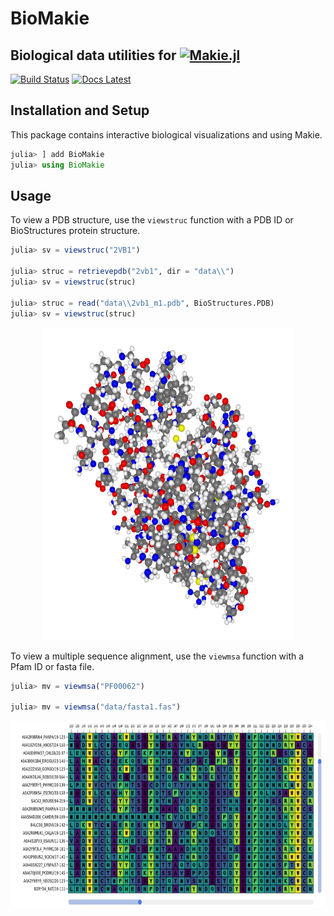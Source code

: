 # BioMakie

## Biological data utilities for <a href = "https://www.github.com/JuliaPlots/Makie.jl"><img src="https://raw.githubusercontent.com/JuliaPlots/Makie.jl/master/assets/logo.png" alt="Makie.jl" height="30" align = "top"></a>

[![Build Status](https://travis-ci.com/kool7d/BioMakie.jl.svg?branch=master)](https://travis-ci.com/kool7d/BioMakie.jl)
[![Docs Latest](https://img.shields.io/badge/docs-dev-blue.svg)](https://kool7d.github.io/BioMakie.jl/)

## Installation and Setup

This package contains interactive biological visualizations and using Makie.

```julia
julia> ] add BioMakie
julia> using BioMakie
```

## Usage

To view a PDB structure, use the `viewstruc` function with a PDB ID or BioStructures protein structure.
```julia
julia> sv = viewstruc("2VB1")

julia> struc = retrievepdb("2vb1", dir = "data\\")
julia> sv = viewstruc(struc)

julia> struc = read("data\\2vb1_m1.pdb", BioStructures.PDB)
julia> sv = viewstruc(struc)
```
<p align="center">
  <img width="400" height="500" src="docs/src/assets/2vb1.png">
</p>

To view a multiple sequence alignment, use the `viewmsa` function with a Pfam ID or fasta file.
```julia
julia> mv = viewmsa("PF00062")

julia> mv = viewmsa("data/fasta1.fas")
```
<p align="center">
  <img width="850" height="300" src="docs/src/assets/pf00062.png">
</p>
